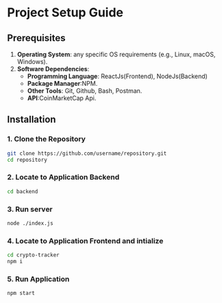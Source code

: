 # Project Setup Guide

## Prerequisites

1. **Operating System**: any specific OS requirements (e.g., Linux, macOS, Windows).
2. **Software Dependencies**:
   - **Programming Language**: ReactJs(Frontend), NodeJs(Backend)
   - **Package Manager**:NPM.
   - **Other Tools**: Git, Github, Bash, Postman.
   - **API**:CoinMarketCap Api.

## Installation

### 1. Clone the Repository

```bash
git clone https://github.com/username/repository.git
cd repository
```
### 2. Locate to Application Backend

```bash
cd backend
```

### 3. Run server

```bash
node ./index.js
```

### 4. Locate to Application Frontend and intialize

```bash
cd crypto-tracker
npm i
```

 ### 5. Run Application
 ```bash
npm start
```
